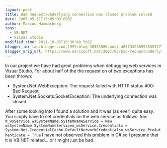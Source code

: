 ```yaml
---
layout: post
title: Bad Request/Underlying connection was closed problem solved
date: 2007-05-31T13:05:00.000Z
author: Marcus Hammarberg
tags:
  - VB.NET
  - Visual Studio
modified_time: 2011-10-03T10:30:40.580Z
blogger_id: tag:blogger.com,1999:blog-36533086.post-4851332309945351177
blogger_orig_url: https://www.marcusoft.net/2007/05/bad-requestunderlying-connection-was.html
---
```


In our project we have had great problems when debugging web
services in Visual Studio. For about half of the the request on of two
exceptions has been thrown:

- System.Net.WebException: The request failed with HTTP status 400:
  Bad Request.
- System.Net.Sockets.SocketException: The underlying connection was
  closed

After some looking into I found a solution and it was (as ever) quite
easy. You simply have to set credentials on the web service as
follows:
`Dim m_wsService wsSystemName.SystemNameService = New wsSystemName.SystemNameServicem_wsService.Credentials = System.Net.CredentialCache.DefaultNetworkCredentialsm_wsService.PreAuthenticate = True`
I have not observed this problem in C# so I presume that it is VB.NET
related... or I might just be bad.
